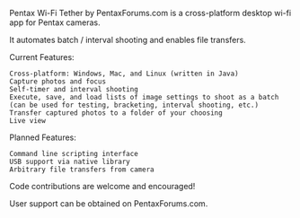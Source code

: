 Pentax Wi-Fi Tether by PentaxForums.com is a cross-platform desktop wi-fi app for Pentax cameras. 

It automates batch / interval shooting and enables file transfers.

Current Features:

    Cross-platform: Windows, Mac, and Linux (written in Java)
    Capture photos and focus
    Self-timer and interval shooting
    Execute, save, and load lists of image settings to shoot as a batch (can be used for testing, bracketing, interval shooting, etc.)
    Transfer captured photos to a folder of your choosing
    Live view

Planned Features:

    Command line scripting interface
    USB support via native library
    Arbitrary file transfers from camera
    
Code contributions are welcome and encouraged!

User support can be obtained on PentaxForums.com.  
